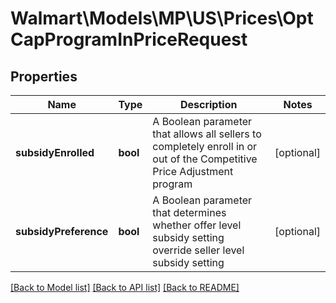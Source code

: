# Walmart\Models\MP\US\Prices\OptCapProgramInPriceRequest

## Properties

Name | Type | Description | Notes
------------ | ------------- | ------------- | -------------
**subsidyEnrolled** | **bool** | A Boolean parameter that allows all sellers to completely enroll in or out of the Competitive Price Adjustment program | [optional]
**subsidyPreference** | **bool** | A Boolean parameter that determines whether offer level subsidy setting override seller level subsidy setting | [optional]


[[Back to Model list]](./) [[Back to API list]](../../../../../README.md#supported-apis) [[Back to README]](../../../../../README.md)
